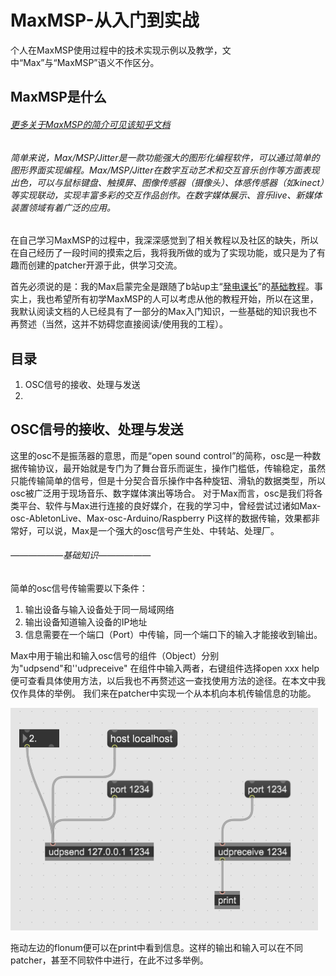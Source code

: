 # MaxMSP-从入门到实战
个人在MaxMSP使用过程中的技术实现示例以及教学，文中“Max”与“MaxMSP”语义不作区分。

## MaxMSP是什么

###### [更多关于MaxMSP的简介可见该知乎文档](https://zhuanlan.zhihu.com/p/492369808)

###### 简单来说，Max/MSP/Jitter是一款功能强大的图形化编程软件，可以通过简单的图形界面实现编程。Max/MSP/Jitter在数字互动艺术和交互音乐创作等方面表现出色，可以与鼠标键盘、触摸屏、图像传感器（摄像头）、体感传感器（如kinect）等实现联动，实现丰富多彩的交互作品创作。在数字媒体展示、音乐live、新媒体装置领域有着广泛的应用。

在自己学习MaxMSP的过程中，我深深感觉到了相关教程以及社区的缺失，所以在自己经历了一段时间的摸索之后，我将我所做的或为了实现功能，或只是为了有趣而创建的patcher开源于此，供学习交流。

首先必须说的是：我的Max启蒙完全是跟随了b站up主“[発电课长](https://space.bilibili.com/6019191)”的[基础教程](https://www.bilibili.com/video/BV1434y147uE/?spm_id_from=333.999.0.0&vd_source=bd002c51a02d813a2de62d2c777f1312)。事实上，我也希望所有初学MaxMSP的人可以考虑从他的教程开始，所以在这里，我默认阅读文档的人已经具有了一部分的Max入门知识，一些基础的知识我也不再赘述（当然，这并不妨碍您直接阅读/使用我的工程）。

## 目录

 1. OSC信号的接收、处理与发送
 2. 



## OSC信号的接收、处理与发送
这里的osc不是振荡器的意思，而是“open sound control”的简称，osc是一种数据传输协议，最开始就是专门为了舞台音乐而诞生，操作门槛低，传输稳定，虽然只能传输简单的信号，但是十分契合音乐操作中各种旋钮、滑轨的数据类型，所以osc被广泛用于现场音乐、数字媒体演出等场合。
对于Max而言，osc是我们将各类平台、软件与Max进行连接的良好媒介，在我的学习中，曾经尝试过诸如Max-osc-AbletonLive、Max-osc-Arduino/Raspberry Pi这样的数据传输，效果都非常好，可以说，Max是一个强大的osc信号产生处、中转站、处理厂。

###### ——————基础知识——————

简单的osc信号传输需要以下条件：

 1. 输出设备与输入设备处于同一局域网络
 2. 输出设备知道输入设备的IP地址
 3. 信息需要在一个端口（Port）中传输，同一个端口下的输入才能接收到输出。

Max中用于输出和输入osc信号的组件（Object）分别为"udpsend"和''udpreceive"
在组件中输入两者，右键组件选择open xxx help便可查看具体使用方法，以后我也不再赘述这一查找使用方法的途径。在本文中我仅作具体的举例。
我们来在patcher中实现一个从本机向本机传输信息的功能。

![osc本机传输](%E5%9B%BE%E7%89%87/osc%E6%9C%AC%E6%9C%BA%E4%BC%A0%E8%BE%93.png)

拖动左边的flonum便可以在print中看到信息。这样的输出和输入可以在不同patcher，甚至不同软件中进行，在此不过多举例。
